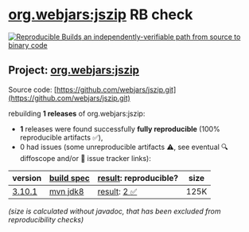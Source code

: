 [org.webjars:jszip](https://central.sonatype.com/artifact/org.webjars/jszip/versions) RB check
=======

[![Reproducible Builds](https://reproducible-builds.org/images/logos/rb.svg) an independently-verifiable path from source to binary code](https://reproducible-builds.org/)

## Project: [org.webjars:jszip](https://central.sonatype.com/artifact/org.webjars/jszip/versions)

Source code: [https://github.com/webjars/jszip.git](https://github.com/webjars/jszip.git)

rebuilding **1 releases** of org.webjars:jszip:
- **1** releases were found successfully **fully reproducible** (100% reproducible artifacts :white_check_mark:),
- 0 had issues (some unreproducible artifacts :warning:, see eventual :mag: diffoscope and/or :memo: issue tracker links):

| version | [build spec](/BUILDSPEC.md) | [result](https://reproducible-builds.org/docs/jvm/): reproducible? | size |
| -- | --------- | ------ | -- |
| [3.10.1](https://central.sonatype.com/artifact/org.webjars/jszip/3.10.1/pom) | [mvn jdk8](jszip-3.10.1.buildspec) | [result](jszip-3.10.1.buildinfo): [2 :white_check_mark: ](jszip-3.10.1.buildcompare) | 125K |

<i>(size is calculated without javadoc, that has been excluded from reproducibility checks)</i>
